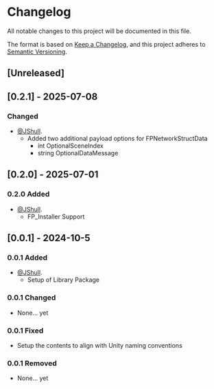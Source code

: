 # Changelog

All notable changes to this project will be documented in this file.

The format is based on [Keep a Changelog](https://keepachangelog.com/en/1.0.0/),
and this project adheres to [Semantic Versioning](https://semver.org/spec/v2.0.0.html).

## [Unreleased]

## [0.2.1] - 2025-07-08

### Changed

- [@JShull](https://github.com/jshull).
  - Added two additional payload options for FPNetworkStructData
    - int OptionalSceneIndex
    - string OptionalDataMessage

## [0.2.0] - 2025-07-01

### 0.2.0 Added

- [@JShull](https://github.com/jshull).
  - FP_Installer Support

## [0.0.1] - 2024-10-5

### 0.0.1 Added

- [@JShull](https://github.com/jshull).
  - Setup of Library Package

### 0.0.1 Changed

- None... yet

### 0.0.1 Fixed

- Setup the contents to align with Unity naming conventions

### 0.0.1 Removed

- None... yet

